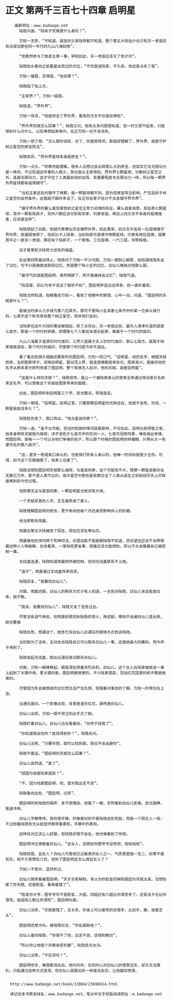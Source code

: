 # 正文 第两千三百七十四章 启明星
        最新网址：www.badaoge.net
          陆隐问道，“陆疯子究竟是什么身份？”。
      
          万知一无奈，“不知道，就连你父亲陆奇都不知道，整个第五大陆估计也只有天一老祖还有白望远那些同一年代的九山八海知晓”。
      
          “他竟然参与了放逐主家一事，早知如此，天一老祖应该灭了他才对”。
      
          陆隐抬头看向之前噩星出现过的方位，“不仅放逐陆家，不久前，他还差点杀了我”。
      
          万知一皱眉，忌惮道，“他在哪？”。
      
          陆隐指了指上方。
      
          “主宰界？”，万知一疑惑。
      
          陆隐道，“界外界”。
      
          万知一惊讶，“他居然去了界外界，看来四方天平也很忌惮他”。
      
          “界外界究竟怎么回事？”，陆隐又问，他有太多问题想知道，但一时又想不起来，只能想到什么问什么，以后再想起来再问，反正万知一也不会消失。
      
          万知一想了想，“怎么跟你说呢，对了，你是原阵师，那就好理解了，界外界，就是守护树之星空的原宝阵法”。
      
          陆隐惊异，“界外界星球本身是原宝？”。
      
          万知一点头，“你果然能理解，很多人没想过会出现那么大的原宝，但其实它与无限动力是一体的，不过知道这件事的人极少，我也是从主家得知，界外界七颗星球，分散树之星空之外，连接无限动力，这才守住了人类最前线的战场，其重要程度与无限动力一样，所以每一颗界外界星球都有祖境镇守”。
      
          “当初主家还在时镇守了两颗，每一颗星球都不同，因为受原宝阵法影响，产生迥异于树之星空的自然条件，这我就不跟你多说了，反正你这辈子估计不太会镇守界外界”。
      
          “镇守界外界的要么是受掌控树之星空主势力忌惮的存在，要么就是自愿，现在那七颗星球，其中一颗有陆疯子，另外六颗应该分别有农家，刘家老祖，再加上四方天平本身的祖境强者，应该是这样”。
      
          陆隐想起了白胜，他就代表寒仙宗坐镇界外界，如此算来，四方天平各有一位祖境镇守界外界，底蕴很强悍了，但却比不上陆家，当初陆家可是镇守两颗星球，代表有两位祖境，就算其中之一是天一老祖，那还有个陆疯子，一个家族，三位祖境，一门三祖，何等辉煌。
      
          这才是掌舵大陆势力该有的强盛。
      
          在这第四阵基战场上，陆隐问了万知一不少问题，万知一都耐心解答，他知道陆隐失去了记忆，可不只是被放逐那段记忆，而是整个陆小玄的记忆，白仙儿唯独对他那么狠。
      
          “最可气的就是图启明，竟然喝醉了，而不是被抹去记忆”，陆隐气道。
      
          “陆混蛋，别以为老子走远了就听不到”，图启明声音远远传来，他一直听着呢。
      
          陆隐当然知道，抬眼看向万知一，看到了他眼中的惋惜，心中一动，问道，“图启明的天赋是什么？”。
      
          能被当时承认几乎成为第八位英杰，那可不是陆小玄或者七英杰中的某一位承认就行的，七英杰这个称号来自整个树之星空，而非他们自封。
      
          当陆家在这片大陆的事迹被提起，除了点将台，天一老祖这些，最为人津津乐道的就是七英杰，那是一个时代的骄傲，即便那七个人都还未成长起来，都属于一个时代的烙印。
      
          九山八海属于道源宗时代烙印，三界六道属于天上宗时代烙印，那么七英杰，就属于陆家被放逐前，那个时代的烙印，尽管那个时代距今并不遥远。
      
          看了看远处缩头缩脑还要偷听的图启明，万知一叹口气，“启明星，他的名字，根据天赋而来，当初图家得子，天降启明星，震动顶上界，就连祖境都投来目光，图家高兴，直接将他的名字从原本辈分排列改成了图启明，整个家族无人反对，他的天赋，就是启明星”。
      
          “这是什么样的天赋？”，陆隐惊奇，能让一个被陆家承认的家族全体通过改动辈分名称来定名字，可以想象这个天赋给图家带来的震撼。
      
          远处，图启明听到启明星三个字，目光黯淡，转身就走。
      
          万知一惋惜，“启明星，启明之意，只要那颗启明星的光辉还在，他就不会死，你说，一颗星辰能活多久？”。
      
          陆隐脸色变了，脱口而出，“他与星辰同寿？”。
      
          万知一道，“虽不太可能，但当时知晓的情况就是那样，不仅如此，启明也有明智之意，他本身修炼天赋极为强悍，决不逊色于七英杰中的任何一人，七英杰冠绝同辈，唯有彼此争锋，而图启明，是唯一一个可以与他们争锋的孩子，所以那个时候的图启明同样耀眼，只等长大一些便可名列第八英杰”。
      
          “这，是天一老祖亲口承认的，也是我们所有人承认的，他唯一的目标就是少主你，可惜，如今这个天赋被废了，他本人也废了”。
      
          陆隐没想到图启明天赋那么强悍，与星辰同寿，这个可能性不大，随便一颗星辰都存在无数亿万年，那不是人类可比的，或许星空中那些星辰都见证了人类从诞生之初到经历天上宗辉煌再到如今的过程。
      
          但即便无法与星辰同寿，一颗启明星也绝对有大用。
      
          一个天赋异禀的人杰，生生被弄成了废人。
      
          陆隐理解图启明的悲伤，更不用说他每个月还承受那种非人的折磨。
      
          他当即联系雨晨。
      
          雨晨在第五大陆被放了回去，现在应该在寒仙宗。
      
          雨晨被他在体内种下死神印法，白望远能不能破解陆隐不知道，但白望远应该不会帮雨晨这种小人物破解，在他看来，一掌拍死更省事，雨晨应该也能想到，所以不太会暴露自己被控制一事。
      
          无线蛊连通，陆隐知道雨晨依然被控制，否则无线蛊联系不上她。
      
          “道子”，雨晨通过无线蛊传来信息。
      
          陆隐回复，“我要找白仙儿”。
      
          对面，雨晨迟疑，白仙儿的联系方式少有人知道，一旦告诉陆隐，白仙儿肯定能查出来，她不敢。
      
          “我说，我要找白仙儿”，陆隐又发了信息过去。
      
          尽管没有语气神态，但雨晨却感受到陆隐的怒火，再迟疑，哪怕不会被白仙儿查出来，她也要被
      
          陆隐处死，想通这个，她急忙将白仙儿云通石的联络方式告诉陆隐。
      
          当初她为了活命，主动告诉陆隐自己可以联系白仙儿一事，这是她最大的筹码，而今终于用到了。
      
          陆隐收起无线蛊，取出云通石尝试联系白仙儿。
      
          对面，万知一眼睛眯起，眼底深处带着浓烈杀机，白仙儿，这个女人在陆家被放逐一事上起到了关键作用，更关键的是，图启明是她害的，不少陆家遗臣，包括红花园里的疯子都是她害的。
      
          尽管因为失去被放逐的记忆而无法产生仇恨，但随着对事态的了解，万知一的恨也在上涨。
      
          云通石震动，一个影像出现，背景是漫天红花，赫然是白仙儿。
      
          白仙儿出现，万知一恨不得立刻出手灭了她。
      
          陆隐盯着白仙儿，白仙儿也在看着他，“你终于找我了”。
      
          “你知道我会找你？能找得到你？”，陆隐反问。
      
          白仙儿淡笑，“只要你想，就可以找到我，我也不会逃避你”。
      
          陆隐不废话，“图启明的天赋怎么回事？”。
      
          白仙儿自然道，“废了”。
      
          “就因为他是陆家遗臣？”。
      
          “不，因为他是图启明，他，曾对我出言不逊”。
      
          陆隐看向远处，“图启明，过来”。
      
          图启明听到陆隐的喊声，本不想理会，但看了一眼，忽然看到白仙儿影像，目光陡睁，极速冲来。
      
          白仙儿平静等待，真的很平静，好像面对的不是陆隐这些死敌，而是一个陌生人一般，不过她看陆隐目光从始至终都带着柔和，平静中的柔和。
      
          这种目光应该让人舒服，但陆隐却很不自在，他仿佛看到了怜悯。
      
          图启明冲过来瞪着白仙儿，“丑女人，没想到你图爷爷没死吧，哈哈哈哈”。
      
          陆隐挑眉，丑女人？白仙儿可是他见过最美的女人之一，气质更是独一无二，如果不是有仇，他不介意赞叹几句，但到了图启明这怎么成丑女人了？
      
          万知一不意外，显然听过。
      
          白仙儿微笑看着图启明，“天才总有缺陷，本以为你脸盲的缺陷是因为天赋太高，没想到废了你天赋，还是脸盲，看来废错了”。
      
          “脸盲你大爷，图爷爷可不是脸盲，大姐，四姐还有六姐比你漂亮多了，还有龙夕也比你漂亮，就连陆三都比你漂亮”，图启明叫嚣。
      
          白仙儿淡笑，“天赋废错了，没关系，你身上可以废除的还很多，比如手，脚，或者舌头”。
      
          图启明还想大叫，被陆隐拦住，“你在威胁他？”。
      
          白仙儿看向陆隐，“你保不了他，出言不逊，该得到教训”。
      
          “所以你让他每个月都承受折磨”，陆隐目光冰冷。
      
          白仙儿淡笑，“不应该吗？”。
      
          图启明咬牙，嘴唇都流出血，他叫的欢，实则内心对白仙儿的恨意滔天，却又无法报仇，只能通过这种方式发泄，但白仙儿就跟云彩一样毫无反应，让他越加愤恨。
      
      
      http://www.badaoge.net/book/13084/23698414.html
      
      请记住本书首发域名：www.badaoge.net。笔尖中文手机版阅读网址：m.badaoge.net
